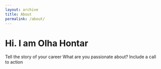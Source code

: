 ```yaml
---
layout: archive
title: About
permalink: /about/
---
```

# Hi. I am Olha Hontar
Tell the story of your career
What are you passionate about?
Include a call to action